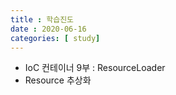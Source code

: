 ```yaml
---
title : 학습진도
date : 2020-06-16
categories: [ study]
---
```

+ IoC 컨테이너 9부 : ResourceLoader
+ Resource 추상화

